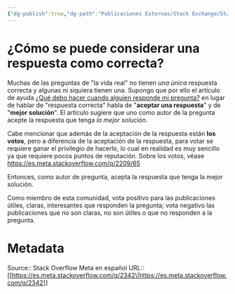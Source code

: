 ```yaml
---
{"dg-publish":true,"dg-path":"Publicaciones Externas/Stack Exchange/Stack Overflow en español/Stack Overflow en español Meta/es.meta.stackoverflow.com-2342.md","permalink":"/publicaciones-externas/stack-exchange/stack-overflow-en-espanol/stack-overflow-en-espanol-meta/es-meta-stackoverflow-com-2342/","title":"¿Cómo se puede considerar una respuesta como correcta?","hide":true,"noteIcon":"\"0\"","created":"2024-04-03T12:49:10.763-06:00","updated":"2024-04-05T16:44:01.633-06:00"}
---
```


# ¿Cómo se puede considerar una respuesta como correcta?

Muchas de las preguntas de "la vida real" no tienen *una única* respuesta correcta y algunas ni siquiera tienen una. Supongo que por ello el artículo de ayuda [¿Qué debo hacer cuando alguien responde mi pregunta?][1] en lugar de hablar de "respuesta correcta" habla de "**aceptar una respuesta**" y de "**mejor solución**". El artículo sugiere que uno como autor de la pregunta acepte la respuesta que tenga *la mejor solución*.

Cabe mencionar que además de la aceptación de la respuesta están **los votos**, pero a diferencia de la aceptación de la respuesta, para votar se requiere ganar el privilegio de hacerlo, lo cual en realidad es muy sencillo ya que requiere pocos puntos de reputación. Sobre los votos, véase https://es.meta.stackoverflow.com/q/2209/65

Entonces, como autor de pregunta, acepta la respuesta que tenga la mejor solución.

Como miembro de esta comunidad, vota positivo para las publicaciones útiles, claras, interesantes que responden la pregunta; vota negativo las publicaciones que no son claras, no son útiles o que no responden a la pregunta.


  [1]: https://es.stackoverflow.com/help/someone-answers

# Metadata
Source:: Stack Overflow Meta en español
URL:: [[https://es.meta.stackoverflow.com/q/2342\|https://es.meta.stackoverflow.com/q/2342]]

